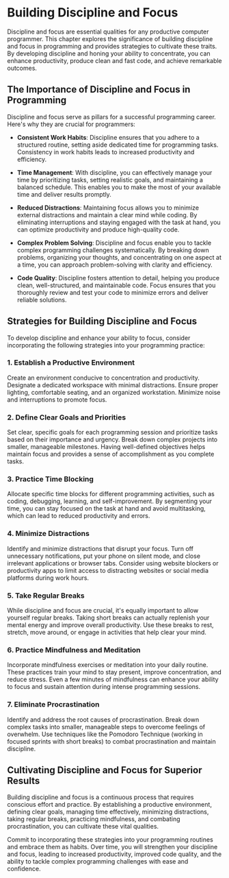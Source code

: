 Building Discipline and Focus
======================================

Discipline and focus are essential qualities for any productive computer programmer. This chapter explores the significance of building discipline and focus in programming and provides strategies to cultivate these traits. By developing discipline and honing your ability to concentrate, you can enhance productivity, produce clean and fast code, and achieve remarkable outcomes.

The Importance of Discipline and Focus in Programming
-----------------------------------------------------

Discipline and focus serve as pillars for a successful programming career. Here's why they are crucial for programmers:

* **Consistent Work Habits**: Discipline ensures that you adhere to a structured routine, setting aside dedicated time for programming tasks. Consistency in work habits leads to increased productivity and efficiency.

* **Time Management**: With discipline, you can effectively manage your time by prioritizing tasks, setting realistic goals, and maintaining a balanced schedule. This enables you to make the most of your available time and deliver results promptly.

* **Reduced Distractions**: Maintaining focus allows you to minimize external distractions and maintain a clear mind while coding. By eliminating interruptions and staying engaged with the task at hand, you can optimize productivity and produce high-quality code.

* **Complex Problem Solving**: Discipline and focus enable you to tackle complex programming challenges systematically. By breaking down problems, organizing your thoughts, and concentrating on one aspect at a time, you can approach problem-solving with clarity and efficiency.

* **Code Quality**: Discipline fosters attention to detail, helping you produce clean, well-structured, and maintainable code. Focus ensures that you thoroughly review and test your code to minimize errors and deliver reliable solutions.

Strategies for Building Discipline and Focus
--------------------------------------------

To develop discipline and enhance your ability to focus, consider incorporating the following strategies into your programming practice:

### 1. Establish a Productive Environment

Create an environment conducive to concentration and productivity. Designate a dedicated workspace with minimal distractions. Ensure proper lighting, comfortable seating, and an organized workstation. Minimize noise and interruptions to promote focus.

### 2. Define Clear Goals and Priorities

Set clear, specific goals for each programming session and prioritize tasks based on their importance and urgency. Break down complex projects into smaller, manageable milestones. Having well-defined objectives helps maintain focus and provides a sense of accomplishment as you complete tasks.

### 3. Practice Time Blocking

Allocate specific time blocks for different programming activities, such as coding, debugging, learning, and self-improvement. By segmenting your time, you can stay focused on the task at hand and avoid multitasking, which can lead to reduced productivity and errors.

### 4. Minimize Distractions

Identify and minimize distractions that disrupt your focus. Turn off unnecessary notifications, put your phone on silent mode, and close irrelevant applications or browser tabs. Consider using website blockers or productivity apps to limit access to distracting websites or social media platforms during work hours.

### 5. Take Regular Breaks

While discipline and focus are crucial, it's equally important to allow yourself regular breaks. Taking short breaks can actually replenish your mental energy and improve overall productivity. Use these breaks to rest, stretch, move around, or engage in activities that help clear your mind.

### 6. Practice Mindfulness and Meditation

Incorporate mindfulness exercises or meditation into your daily routine. These practices train your mind to stay present, improve concentration, and reduce stress. Even a few minutes of mindfulness can enhance your ability to focus and sustain attention during intense programming sessions.

### 7. Eliminate Procrastination

Identify and address the root causes of procrastination. Break down complex tasks into smaller, manageable steps to overcome feelings of overwhelm. Use techniques like the Pomodoro Technique (working in focused sprints with short breaks) to combat procrastination and maintain discipline.

Cultivating Discipline and Focus for Superior Results
-----------------------------------------------------

Building discipline and focus is a continuous process that requires conscious effort and practice. By establishing a productive environment, defining clear goals, managing time effectively, minimizing distractions, taking regular breaks, practicing mindfulness, and combating procrastination, you can cultivate these vital qualities.

Commit to incorporating these strategies into your programming routines and embrace them as habits. Over time, you will strengthen your discipline and focus, leading to increased productivity, improved code quality, and the ability to tackle complex programming challenges with ease and confidence.
